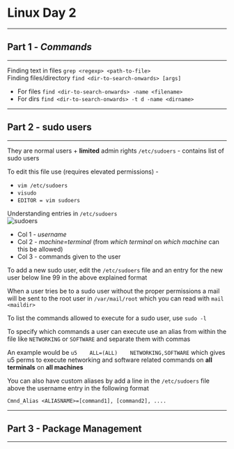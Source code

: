 # Linux Day 2
---
## Part 1 - *Commands*
---
Finding text in files `grep <regexp> <path-to-file>`  
Finding files/directory `find <dir-to-search-onwards> [args]`
- For files `find <dir-to-search-onwards> -name <filename>`
- For dirs `find <dir-to-search-onwards> -t d -name <dirname>`
---  
## Part 2 - sudo users 
---  
They are normal users + **limited** admin rights
`/etc/sudoers` - contains list of sudo users  

To edit this file use (requires elevated permissions) -
- `vim /etc/sudoers`
- `visudo`  
- `EDITOR = vim sudoers`  

Understanding entries in `/etc/sudoers`  
![sudoers](https://imgur.com/YMmEIt1.png)  
- Col 1 - *username*
- Col 2 - *machine=terminal* (from *which terminal* on *which machine* can this be allowed)
- Col 3 - commands given to the user

To add a new sudo user, edit the `/etc/sudoers` file and an entry for the new user below line 99 in the above explained format  

When a user tries be to a sudo user without the proper permissions a mail will be sent to the root user in `/var/mail/root` which you can read with `mail <maildir>`  

To list the commands allowed to execute for a sudo user, use `sudo -l`  

To specify which commands a user can execute use an alias from within the file like `NETWORKING`  or `SOFTWARE` and separate them with commas  

An example would be `u5    ALL=(ALL)    NETWORKING,SOFTWARE` which gives u5 perms to execute networking and software related commands on **all terminals** on **all machines**  

You can also have custom aliases by add a line in the `/etc/sudoers` file above the username entry in the following format  

`Cmnd_Alias <ALIASNAME>=[command1], [command2], ....`  

---
## Part 3 - Package Management
---

